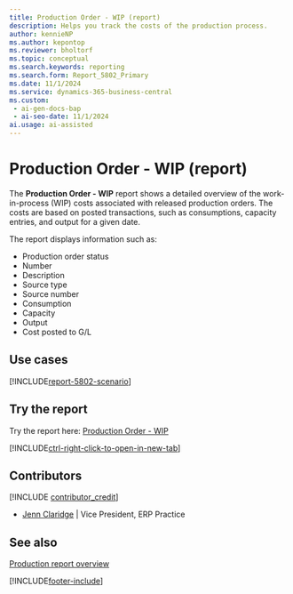```yaml
---
title: Production Order - WIP (report)
description: Helps you track the costs of the production process.
author: kennieNP
ms.author: kepontop
ms.reviewer: bholtorf
ms.topic: conceptual
ms.search.keywords: reporting
ms.search.form: Report_5802_Primary
ms.date: 11/1/2024
ms.service: dynamics-365-business-central
ms.custom:
 - ai-gen-docs-bap
 - ai-seo-date: 11/1/2024
ai.usage: ai-assisted
---
```


# Production Order - WIP (report)

The **Production Order - WIP** report shows a detailed overview of the work-in-process (WIP) costs associated with released production orders. The costs are based on posted transactions, such as consumptions, capacity entries, and output for a given date.

The report displays information such as:

- Production order status
- Number
- Description
- Source type
- Source number
- Consumption
- Capacity
- Output
- Cost posted to G/L

## Use cases

[!INCLUDE[report-5802-scenario](../includes/report-5802-scenario-include.md)]

<!-- 

Prompt

Below is a report in an ERP system. Provide 3-4 use cases for different personas working with manufacturing

Format like this:    
  
As a <persona>, use the report to    
* use case 1  
* use case 2    

Do not capitalize the persona names. 

Do not start lines with "Use the data to"

## Report name
Production Order - WIP

## Report description
The *Production Order - WIP* report shows a detailed overview of the work-in-process (WIP) costs associated with released production orders based on posted transactions (consumptions, capacity entries and output) for a given date.
The report displays information such as Production Order Status, No. Description, Source Type, Source No, As Of, Consumption, Capacity, Output, As of, and Cost Posted to GL.

### What the report does

### Use cases
Help you track the costs incurred during the production process.

Please include your data sources and URLs

-->

## Try the report

Try the report here: [Production Order - WIP](https://businesscentral.dynamics.com?report=5802)

[!INCLUDE[ctrl-right-click-to-open-in-new-tab](../includes/ctrl-right-click-to-open-in-new-tab.md)]

## Contributors

[!INCLUDE [contributor_credit](../includes/contributor_credit.md)]

- [Jenn Claridge](https://www.linkedin.com/in/jenn-morton-sabre/) | Vice President, ERP Practice

## See also

[Production report overview](../production-reports.md)  

[!INCLUDE[footer-include](../includes/footer-banner.md)]